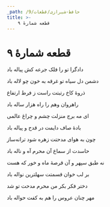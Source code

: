 ```yaml
---
_path: /حافظ-شیرازی/قطعات/9
title: >-
    قطعه شمارهٔ ۹
---
```

# قطعه شمارهٔ ۹

<div class="b" id="bn1"><div class="m1"><p>دادگرا تو را فلک جرعه کش پیاله باد</p></div>
<div class="m2"><p>دشمن دل سیاه تو غرقه به خون چو لاله باد</p></div></div>
<div class="b" id="bn2"><div class="m1"><p>ذروهٔ کاخ رتبتت راست ز فرط ارتفاع</p></div>
<div class="m2"><p>راهروان وهم را راه هزار ساله باد</p></div></div>
<div class="b" id="bn3"><div class="m1"><p>ای مه برج منزلت چشم و چراغ عالمی</p></div>
<div class="m2"><p>بادهٔ صاف دایمت در قدح و پیاله باد</p></div></div>
<div class="b" id="bn4"><div class="m1"><p>چون به هوای مدحتت زهره شود ترانه‌ساز</p></div>
<div class="m2"><p>حاسدت از سماع آن محرم آه و ناله باد</p></div></div>
<div class="b" id="bn5"><div class="m1"><p>نه طبق سپهر و آن قرصهٔ ماه و خور که هست</p></div>
<div class="m2"><p>بر لب خوان قسمتت سهلترین نواله باد</p></div></div>
<div class="b" id="bn6"><div class="m1"><p>دختر فکر بکر من محرم مدحت تو شد</p></div>
<div class="m2"><p>مهر چنان عروس را هم به کفت حواله باد</p></div></div>
